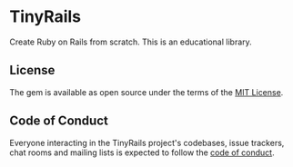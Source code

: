 # TinyRails

Create Ruby on Rails from scratch.
This is an educational library.

## License

The gem is available as open source under the terms of the [MIT License](https://opensource.org/licenses/MIT).

## Code of Conduct

Everyone interacting in the TinyRails project's codebases, issue trackers, chat rooms and mailing lists is expected to follow the [code of conduct](https://github.com/nishio-dens/tiny_rails/blob/master/CODE_OF_CONDUCT.md).
